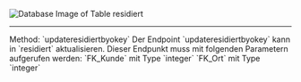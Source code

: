 ![Database Image of Table residiert](../img/updateresidiertbyokey.png)

<hr>
Method: `updateresidiertbyokey`
Der Endpoint `updateresidiertbyokey` kann in `residiert` aktualisieren.
Dieser Endpunkt muss mit folgenden Parametern aufgerufen werden:
`FK_Kunde` mit Type `integer`
`FK_Ort` mit Type `integer`